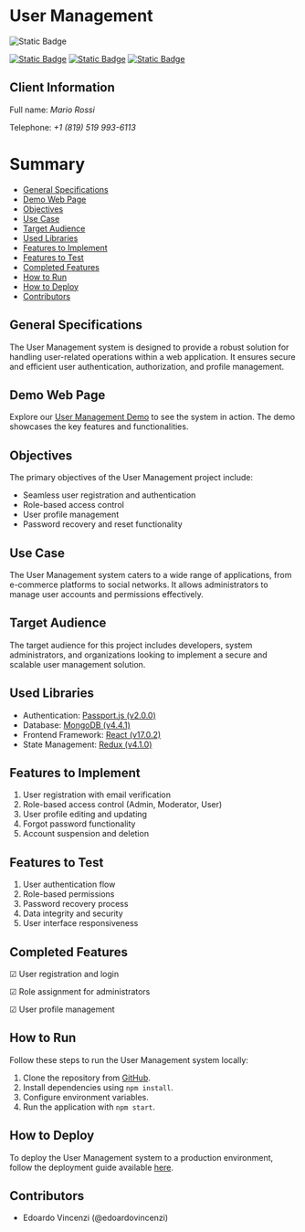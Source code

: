 # User Management

![Static Badge](https://img.shields.io/badge/version-1.0.2-green)

[![Static Badge](https://img.shields.io/badge/environment-test-FFBF00)](http://environment_test.com/) [![Static Badge](https://img.shields.io/badge/environment-pre_prod-FF7900)](http://environment_preprod.com/) [![Static Badge](https://img.shields.io/badge/environment-prod-E34234)](http://environment_prod.com/)

## Client Information

Full name: *Mario Rossi*

Telephone: *+1 (819) 519 993-6113*

# Summary

- [General Specifications](#general-specifications)
- [Demo Web Page](#demo-web-page)
- [Objectives](#objectives)
- [Use Case](#use-case)
- [Target Audience](#target-audience)
- [Used Libraries](#used-libraries)
- [Features to Implement](#features-to-implement)
- [Features to Test](#features-to-test)
- [Completed Features](#completed-features)
- [How to Run](#how-to-run)
- [How to Deploy](#how-to-deploy)
- [Contributors](#contributors)

## General Specifications
The User Management system is designed to provide a robust solution for handling user-related operations within a web application. It ensures secure and efficient user authentication, authorization, and profile management.

## Demo Web Page
Explore our [User Management Demo](http://user_management_demo.com/) to see the system in action. The demo showcases the key features and functionalities.

## Objectives
The primary objectives of the User Management project include:
- Seamless user registration and authentication
- Role-based access control
- User profile management
- Password recovery and reset functionality

## Use Case
The User Management system caters to a wide range of applications, from e-commerce platforms to social networks. It allows administrators to manage user accounts and permissions effectively.

## Target Audience
The target audience for this project includes developers, system administrators, and organizations looking to implement a secure and scalable user management solution.

## Used Libraries
- Authentication: [Passport.js (v2.0.0)](https://github.com/jaredhanson/passport)
- Database: [MongoDB (v4.4.1)](https://github.com/mongodb/mongo)
- Frontend Framework: [React (v17.0.2)](https://github.com/facebook/react)
- State Management: [Redux (v4.1.0)](https://github.com/reduxjs/redux)


## Features to Implement
1. User registration with email verification
2. Role-based access control (Admin, Moderator, User)
3. User profile editing and updating
4. Forgot password functionality
5. Account suspension and deletion

## Features to Test
1. User authentication flow
2. Role-based permissions
3. Password recovery process
4. Data integrity and security
5. User interface responsiveness

## Completed Features
&#9745; User registration and login

&#9745; Role assignment for administrators

&#9745; User profile management

## How to Run
Follow these steps to run the User Management system locally:
1. Clone the repository from [GitHub](https://github.com/user-management-repo).
2. Install dependencies using `npm install`.
3. Configure environment variables.
4. Run the application with `npm start`.

## How to Deploy
To deploy the User Management system to a production environment, follow the deployment guide available [here](deployment_guide.md).

## Contributors
- Edoardo Vincenzi (@edoardovincenzi)
